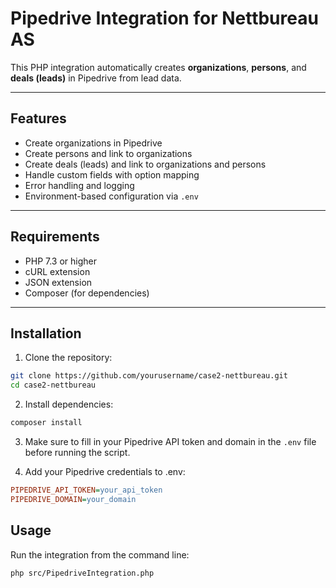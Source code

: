 # Pipedrive Integration for Nettbureau AS

This PHP integration automatically creates **organizations**, **persons**, and **deals (leads)** in Pipedrive from lead data.

---

## Features

- Create organizations in Pipedrive  
- Create persons and link to organizations  
- Create deals (leads) and link to organizations and persons  
- Handle custom fields with option mapping  
- Error handling and logging  
- Environment-based configuration via `.env`

---

## Requirements

- PHP 7.3 or higher  
- cURL extension  
- JSON extension  
- Composer (for dependencies)

---

## Installation

1. Clone the repository:
```bash
git clone https://github.com/yourusername/case2-nettbureau.git
cd case2-nettbureau
```
2. Install dependencies:
```bash
composer install
```

3. Make sure to fill in your Pipedrive API token and domain in the `.env` file before running the script.


4. Add your Pipedrive credentials to .env:

```ini
PIPEDRIVE_API_TOKEN=your_api_token
PIPEDRIVE_DOMAIN=your_domain
```

## Usage

Run the integration from the command line:

```bash
php src/PipedriveIntegration.php
```